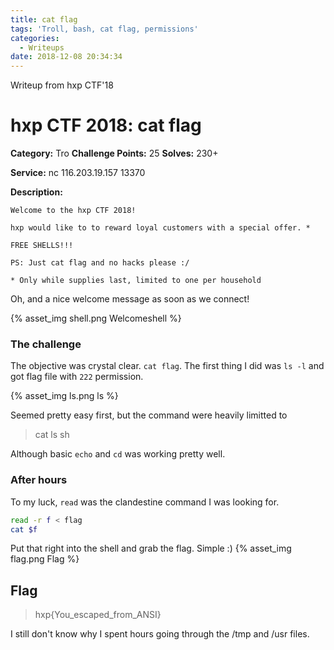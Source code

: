 ```yaml
---
title: cat flag
tags: 'Troll, bash, cat flag, permissions'
categories:
  - Writeups
date: 2018-12-08 20:34:34
---
```

Writeup from hxp CTF'18
# hxp CTF 2018: cat flag

**Category:** Tro
**Challenge Points:** 25 
**Solves:** 230+

**Service:** nc 116.203.19.157 13370

**Description:**
```
Welcome to the hxp CTF 2018!

hxp would like to to reward loyal customers with a special offer. *

FREE SHELLS!!!

PS: Just cat flag and no hacks please :/

* Only while supplies last, limited to one per household
```

Oh, and a nice welcome message as soon as we connect! 

{% asset_img shell.png Welcomeshell %}

### The challenge

The objective was crystal clear. `cat flag`. The first thing I did was `ls -l` and got flag file with `222` permission. 

{% asset_img ls.png ls %}

Seemed pretty easy first, but the command were heavily limitted to 
>cat
>ls
>sh

Although basic `echo` and `cd` was working pretty well. 

### After hours
To my luck, `read` was the clandestine command I was looking for.
```bash
read -r f < flag
cat $f
```
Put that right into the shell and grab the flag. Simple :)
{% asset_img flag.png Flag %}

## Flag
>hxp{You_escaped_from_ANSI}

I still don't know why I spent hours going through the /tmp and /usr files. 

